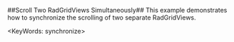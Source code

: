 ##Scroll Two RadGridViews Simultaneously##
This example demonstrates how to synchronize the scrolling of two separate RadGridViews.

<KeyWords: synchronize>